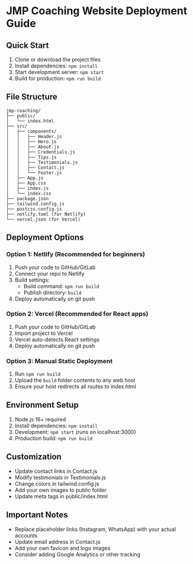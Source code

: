 # JMP Coaching Website Deployment Guide

## Quick Start
1. Clone or download the project files
2. Install dependencies: `npm install`
3. Start development server: `npm start`
4. Build for production: `npm run build`

## File Structure
```
jmp-coaching/
├── public/
│   └── index.html
├── src/
│   ├── components/
│   │   ├── Header.js
│   │   ├── Hero.js
│   │   ├── About.js
│   │   ├── Credentials.js
│   │   ├── Tips.js
│   │   ├── Testimonials.js
│   │   ├── Contact.js
│   │   └── Footer.js
│   ├── App.js
│   ├── App.css
│   ├── index.js
│   └── index.css
├── package.json
├── tailwind.config.js
├── postcss.config.js
├── netlify.toml (for Netlify)
└── vercel.json (for Vercel)
```

## Deployment Options

### Option 1: Netlify (Recommended for beginners)
1. Push your code to GitHub/GitLab
2. Connect your repo to Netlify
3. Build settings: 
   - Build command: `npm run build`
   - Publish directory: `build`
4. Deploy automatically on git push

### Option 2: Vercel (Recommended for React apps)
1. Push your code to GitHub/GitLab
2. Import project to Vercel
3. Vercel auto-detects React settings
4. Deploy automatically on git push

### Option 3: Manual Static Deployment
1. Run `npm run build`
2. Upload the `build` folder contents to any web host
3. Ensure your host redirects all routes to index.html

## Environment Setup
1. Node.js 16+ required
2. Install dependencies: `npm install`
3. Development: `npm start` (runs on localhost:3000)
4. Production build: `npm run build`

## Customization
- Update contact links in Contact.js
- Modify testimonials in Testimonials.js  
- Change colors in tailwind.config.js
- Add your own images to public folder
- Update meta tags in public/index.html

## Important Notes
- Replace placeholder links (Instagram, WhatsApp) with your actual accounts
- Update email address in Contact.js
- Add your own favicon and logo images
- Consider adding Google Analytics or other tracking

